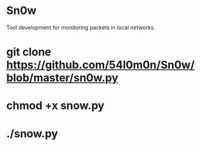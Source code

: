 # Sn0w
Tool development for monitoring packets in local networks.

# git clone https://github.com/54l0m0n/Sn0w/blob/master/sn0w.py

# chmod +x snow.py

# ./snow.py
